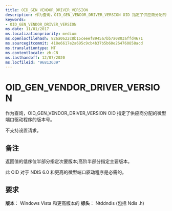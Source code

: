 ```yaml
---
title: OID_GEN_VENDOR_DRIVER_VERSION
description: 作为查询，OID_GEN_VENDOR_DRIVER_VERSION OID 指定了供应商分配的微型端口驱动程序的版本号。
keywords:
- OID_GEN_VENDOR_DRIVER_VERSION
ms.date: 11/01/2017
ms.localizationpriority: medium
ms.openlocfilehash: 826a0622c8b15ceeef8945a7bb7a0803affd4671
ms.sourcegitcommit: 418e6617e2a695c9cb4b37b5b60e264760858acd
ms.translationtype: MT
ms.contentlocale: zh-CN
ms.lasthandoff: 12/07/2020
ms.locfileid: "96813639"
---
```

# <a name="oid_gen_vendor_driver_version"></a>OID_GEN_VENDOR_DRIVER_VERSION

作为查询，OID_GEN_VENDOR_DRIVER_VERSION OID 指定了供应商分配的微型端口驱动程序的版本号。

不支持设置请求。

## <a name="remarks"></a>备注

返回值的低序位半部分指定次要版本;高阶半部分指定主要版本。

此 OID 对于 NDIS 6.0 和更高的微型端口驱动程序是必需的。

## <a name="requirements"></a>要求

**版本**： Windows Vista 和更高版本的 **标头**： Ntddndis (包括 Ndis .h) 

